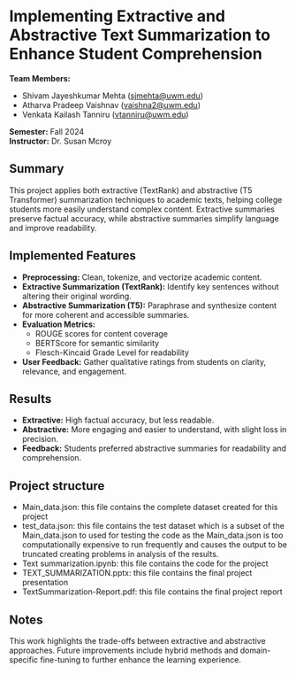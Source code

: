 # Implementing Extractive and Abstractive Text Summarization to Enhance Student Comprehension

**Team Members:**  
- Shivam Jayeshkumar Mehta (sjmehta@uwm.edu)  
- Atharva Pradeep Vaishnav (vaishna2@uwm.edu)  
- Venkata Kailash Tanniru (vtanniru@uwm.edu)

**Semester:** Fall 2024  
**Instructor:** Dr. Susan Mcroy

## Summary
This project applies both extractive (TextRank) and abstractive (T5 Transformer) summarization techniques to academic texts, helping college students more easily understand complex content. Extractive summaries preserve factual accuracy, while abstractive summaries simplify language and improve readability.

## Implemented Features
- **Preprocessing:** Clean, tokenize, and vectorize academic content.
- **Extractive Summarization (TextRank):** Identify key sentences without altering their original wording.
- **Abstractive Summarization (T5):** Paraphrase and synthesize content for more coherent and accessible summaries.
- **Evaluation Metrics:**  
  - ROUGE scores for content coverage  
  - BERTScore for semantic similarity  
  - Flesch-Kincaid Grade Level for readability
- **User Feedback:** Gather qualitative ratings from students on clarity, relevance, and engagement.

## Results
- **Extractive:** High factual accuracy, but less readable.
- **Abstractive:** More engaging and easier to understand, with slight loss in precision.
- **Feedback:** Students preferred abstractive summaries for readability and comprehension.

## Project structure
- Main_data.json: this file contains the complete dataset created for this project
- test_data.json: this file contains the test dataset which is a subset of the Main_data.json to used for testing the code as the Main_data.json is too computationally expensive to run frequently and causes the output to be truncated creating problems in analysis of the results.
- Text summarization.ipynb: this file contains the code for the project
- TEXT_SUMMARIZATION.pptx: this file contains the final project presentation
- TextSummarization-Report.pdf: this file contains the final project report

## Notes
This work highlights the trade-offs between extractive and abstractive approaches. Future improvements include hybrid methods and domain-specific fine-tuning to further enhance the learning experience.
